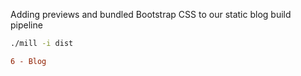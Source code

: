 Adding previews and bundled Bootstrap CSS to our static blog build pipeline

```bash
./mill -i dist
```


```diff
6 - Blog
```